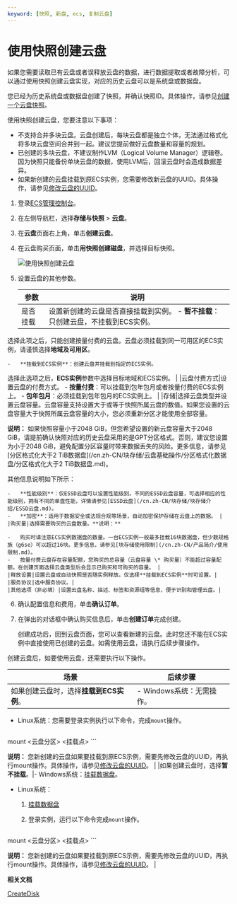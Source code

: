 ```yaml
---
keyword: [快照, 新盘, ecs, 复制云盘]
---
```


# 使用快照创建云盘

如果您需要读取已有云盘或者误释放云盘的数据，进行数据提取或者故障分析，可以通过使用快照创建云盘实现，对应的历史云盘可以是系统盘或数据盘。

您已经为历史系统盘或数据盘创建了快照，并确认快照ID。具体操作，请参见[创建一个云盘快照](/cn.zh-CN/快照/使用快照/创建一个云盘快照.md)。

使用快照创建云盘，您要注意以下事项：

-   不支持合并多块云盘。云盘创建后，每块云盘都是独立个体，无法通过格式化将多块云盘空间合并到一起。建议您提前做好云盘数量和容量的规划。
-   已创建的多块云盘，不建议制作LVM（Logical Volume Manager）逻辑卷。因为快照只能备份单块云盘的数据，使用LVM后，回滚云盘时会造成数据差异。
-   如果新创建的云盘挂载到原ECS实例，您需要修改新云盘的UUID。具体操作，请参见[修改云盘的UUID](/cn.zh-CN/最佳实践/块存储/修改云盘的UUID.md)。

1.  登录[ECS管理控制台](https://ecs.console.aliyun.com)。

2.  在左侧导航栏，选择**存储与快照** \> **云盘**。

3.  在**云盘**页面右上角，单击**创建云盘**。

4.  在云盘购买页面，单击**用快照创建磁盘**，并选择目标快照。

    ![使用快照创建云盘](https://static-aliyun-doc.oss-accelerate.aliyuncs.com/assets/img/zh-CN/4063359951/p4416.png)

5.  设置云盘的其他参数。

    |参数|说明|
    |--|--|
    |是否挂载|设置新创建的云盘是否直接挂载到实例。    -   **暂不挂载**：只创建云盘，不挂载到ECS实例。

选择此项之后，只能创建按量付费的云盘。云盘必须挂载到同一可用区的ECS实例，请谨慎选择**地域及可用区**。

    -   **挂载到ECS实例**：创建云盘并挂载到指定的ECS实例。

选择此选项之后，**ECS实例**参数中选择目标地域和ECS实例。 |
    |云盘付费方式|设置云盘的付费方式。    -   **按量付费**：可以挂载到包年包月或者按量付费的ECS实例上。
    -   **包年包月**：必须挂载到包年包月的ECS实例上。 |
    |存储|选择云盘类型并设置云盘容量。云盘容量支持设置大于或等于快照所属云盘的数值。如果您设置的云盘容量大于快照所属云盘容量的大小，您必须重新分区才能使用全部容量。

**说明：** 如果快照容量小于2048 GiB，但您希望设置的新云盘容量大于2048 GiB，请提前确认快照对应的历史云盘采用的是GPT分区格式。否则，建议您设置为小于2048 GiB，避免配置分区容量时带来数据丢失的风险。更多信息，请参见[分区格式化大于2 TiB数据盘](/cn.zh-CN/块存储/云盘基础操作/分区格式化数据盘/分区格式化大于2 TiB数据盘.md)。

其他信息说明如下所示：

    -   **性能级别**：仅ESSD云盘可以设置性能级别。不同的ESSD云盘容量，可选择相应的性能级别，拥有不同的单盘性能，详情请参见[ESSD云盘](/cn.zh-CN/块存储/块存储介绍/ESSD云盘.md)。
    -   **加密**：适用于数据安全或法规合规等场景，自动加密保护存储在云盘上的数据。 |
    |购买量|选择需要购买的云盘数量。**说明：**

    -   购买时请注意ECS实例数据盘的数量。一台ECS实例一般最多挂载16块数据盘，但少数规格族（g6se）可以超过16块。更多信息，请参见[块存储使用限制](/cn.zh-CN/产品简介/使用限制.md)。
    -   按量付费云盘存在容量配额，您购买的总容量（云盘容量 \* 购买量）不能超过容量配额。在创建页面选择云盘类型后会显示已购买和可购买的容量。 |
    |释放设置|设置云盘或自动快照是否随实例释放。仅选择**挂载到ECS实例**时可设置。|
    |服务协议|选中服务协议。|
    |其他选项（非必填）|设置云盘名称、描述、标签和资源组等信息，便于识别和管理云盘。|

6.  确认配置信息和费用，单击**确认订单**。

7.  在弹出的对话框中确认购买信息后，单击**创建订单**完成创建。

    创建成功后，回到云盘页面，您可以查看新建的云盘。此时您还不能在ECS实例中直接使用已创建的云盘。如需使用云盘，请执行后续步骤操作。


创建云盘后，如要使用云盘，还需要执行以下操作。

|场景|后续步骤|
|--|----|
|如果创建云盘时，选择**挂载到ECS实例**。|-   Windows系统：无需操作。
-   Linux系统：您需要登录实例执行以下命令，完成`mount`操作。

    ```
mount <云盘分区> <挂载点>
    ```

**说明：** 您新创建的云盘如果要挂载到原ECS示例，需要先修改云盘的UUID，再执行mount操作。具体操作，请参见[修改云盘的UUID](/cn.zh-CN/最佳实践/块存储/修改云盘的UUID.md)。 |
|如果创建云盘时，选择**暂不挂载**。|-   Windows系统：[挂载数据盘](/cn.zh-CN/块存储/云盘基础操作/挂载数据盘.md)。
-   Linux系统：

    1.  [挂载数据盘](/cn.zh-CN/块存储/云盘基础操作/挂载数据盘.md)
    2.  登录实例，运行以下命令完成`mount`操作。

        ```
mount <云盘分区> <挂载点>
        ```

**说明：** 您新创建的云盘如果要挂载到原ECS示例，需要先修改云盘的UUID，再执行mount操作。具体操作，请参见[修改云盘的UUID](/cn.zh-CN/最佳实践/块存储/修改云盘的UUID.md)。 |

**相关文档**  


[CreateDisk](/cn.zh-CN/API参考/块存储/CreateDisk.md)

